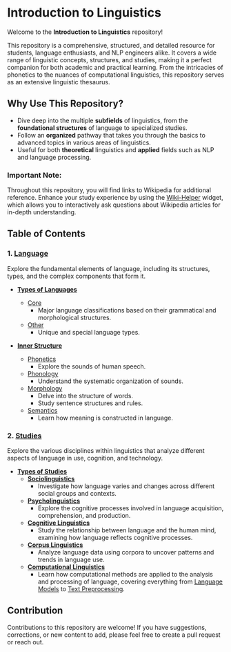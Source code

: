 # Introduction to Linguistics

Welcome to the **Introduction to Linguistics** repository!

This repository is a comprehensive, structured, and detailed resource for students, language enthusiasts, and NLP engineers alike. It covers a wide range of linguistic concepts, structures, and studies, making it a perfect companion for both academic and practical learning. From the intricacies of phonetics to the nuances of computational linguistics, this repository serves as an extensive linguistic thesaurus.

## Why Use This Repository?

- Dive deep into the multiple **subfields** of linguistics, from the **foundational structures** of language to specialized studies.
- Follow an **organized** pathway that takes you through the basics to advanced topics in various areas of linguistics.
- Useful for both **theoretical** linguistics and **applied** fields such as NLP and language processing.

### **Important Note**:
Throughout this repository, you will find links to Wikipedia for additional reference. Enhance your study experience by using the [Wiki-Helper](https://github.com/z00logist/wiki-helper) widget, which allows you to interactively ask questions about Wikipedia articles for in-depth understanding.

## Table of Contents

### 1. [Language](Language/README.md)
Explore the fundamental elements of language, including its structures, types, and the complex components that form it.

- **[Types of Languages](Language/Types/README.md)**

  - [Core](Language/Types/Core/README.md)
    - Major language classifications based on their grammatical and morphological structures.
  - [Other](Language/Types/Other/README.md)
    - Unique and special language types.

- **[Inner Structure](Language/Inner-Structure/README.md)**
  - [Phonetics](Language/Inner-Structure/Phonetics/README.md)
    - Explore the sounds of human speech.
  - [Phonology](Language/Inner-Structure/Phonology/README.md)
    - Understand the systematic organization of sounds.
  - [Morphology](Language/Inner-Structure/Morphology/README.md)
    - Delve into the structure of words.
    - Study sentence structures and rules.
  - [Semantics](Language/Inner-Structure/Semantics/README.md)
    - Learn how meaning is constructed in language.

### 2. [Studies](Language/Studies/README.md)
Explore the various disciplines within linguistics that analyze different aspects of language in use, cognition, and technology.

- **[Types of Studies](Language/Studies/Types/README.md)**
  - **[Sociolinguistics](Language/Studies/Types/Sociolinguistics/README.md)**
    - Investigate how language varies and changes across different social groups and contexts.
  - **[Psycholinguistics](Language/Studies/Types/Psycholinguistics/README.md)**
    - Explore the cognitive processes involved in language acquisition, comprehension, and production.
  - **[Cognitive Linguistics](Language/Studies/Types/Cognitive-Linguistics/README.md)**
    - Study the relationship between language and the human mind, examining how language reflects cognitive processes.
  - **[Corpus Linguistics](Language/Studies/Types/Corpus-Linguistics/README.md)**
    - Analyze language data using corpora to uncover patterns and trends in language use.
  - **[Computational Linguistics](Language/Studies/Types/Computational-Linguistics/README.md)**
    - Learn how computational methods are applied to the analysis and processing of language, covering everything from [Language Models](Language/Studies/Types/Computational-Linguistics/Language-Models/README.md) to [Text Preprocessing](Language/Studies/Types/Computational-Linguistics/Text-Preprocessing/README.md).


## Contribution

Contributions to this repository are welcome! If you have suggestions, corrections, or new content to add, please feel free to create a pull request or reach out.


